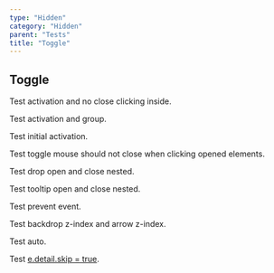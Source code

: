 ```yaml
---
type: "Hidden"
category: "Hidden"
parent: "Tests"
title: "Toggle"
---
```


## Toggle

Test activation and no close clicking inside.

<demo>
  <demovanilla src="vanilla/components/core/toggle/usage-self">
  </demovanilla>
  <div class="gatsby_demo_item xt-toggle" data-iframe="iframe/components/core/overlay/usage-self">
  </div>
  <demovanilla src="vanilla/components/core/drop/usage-self">
  </demovanilla>
  <demovanilla src="vanilla/components/core/tooltip/usage-self">
  </demovanilla>
</demo>

Test activation and group.

<demo>
  <demovanilla src="vanilla/components/core/toggle/usage-unique">
  </demovanilla>
  <demovanilla src="vanilla/components/core/toggle/usage-unique-groupelements">
  </demovanilla>
  <demovanilla src="vanilla/components/core/toggle/usage-multiple-group">
  </demovanilla>
  <demovanilla src="vanilla/components/core/toggle/usage-multiple-groupelements">
  </demovanilla>
</demo>

Test initial activation.

<demo>
  <demovanilla src="vanilla/components/core/toggle/class">
  </demovanilla>
</demo>

Test toggle mouse should not close when clicking opened elements.

Test drop open and close nested.

Test tooltip open and close nested.

<demo>
  <demovanilla src="vanilla/components/core/toggle/event">
  </demovanilla>
  <demovanilla src="vanilla/components/core/drop/event">
  </demovanilla>
  <demovanilla src="vanilla/components/core/tooltip/event">
  </demovanilla>
</demo>

Test prevent event.

<demo>
  <demovanilla src="vanilla/components/core/toggle/prevent-event">
  </demovanilla>
  <demovanilla src="vanilla/components/core/toggle/prevent-event-hover">
  </demovanilla>
</demo>

Test backdrop z-index and arrow z-index.

<demo>
  <demovanilla src="vanilla/components/core/drop/backdrop">
  </demovanilla>
  <demovanilla src="vanilla/components/core/tooltip/backdrop">
  </demovanilla>
</demo>

Test auto.

<demo>
  <demovanilla src="vanilla/components/core/toggle/auto">
  </demovanilla>
</demo>

Test [e.detail.skip = true](/components/core/toggle/api#trigger).
